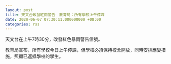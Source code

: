 ```yaml
---
layout: post
title: 天文台改發紅雨警告　教育局：所有學校上午停課
date: 2020-06-07 07:30:11.000000000 +08:00
categories: rss
---
```


天文台在上午7時30分，改發紅色暴雨警告信號。

教育局宣布，所有學校今日上午停課，但學校必須保持校舍開放，同時安排應變措施，照顧已返抵學校的學生。
